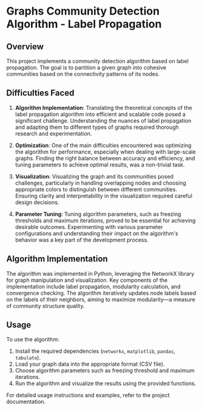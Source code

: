 # Graphs Community Detection Algorithm - Label Propagation

## Overview

This project implements a community detection algorithm based on label propagation. The goal is to partition a given graph into cohesive communities based on the connectivity patterns of its nodes.

## Difficulties Faced

1. **Algorithm Implementation**: Translating the theoretical concepts of the label propagation algorithm into efficient and scalable code posed a significant challenge. Understanding the nuances of label propagation and adapting them to different types of graphs required thorough research and experimentation.

2. **Optimization**: One of the main difficulties encountered was optimizing the algorithm for performance, especially when dealing with large-scale graphs. Finding the right balance between accuracy and efficiency, and tuning parameters to achieve optimal results, was a non-trivial task.

3. **Visualization**: Visualizing the graph and its communities posed challenges, particularly in handling overlapping nodes and choosing appropriate colors to distinguish between different communities. Ensuring clarity and interpretability in the visualization required careful design decisions.

4. **Parameter Tuning**: Tuning algorithm parameters, such as freezing thresholds and maximum iterations, proved to be essential for achieving desirable outcomes. Experimenting with various parameter configurations and understanding their impact on the algorithm's behavior was a key part of the development process.

## Algorithm Implementation

The algorithm was implemented in Python, leveraging the NetworkX library for graph manipulation and visualization. Key components of the implementation include label propagation, modularity calculation, and convergence checking. The algorithm iteratively updates node labels based on the labels of their neighbors, aiming to maximize modularity—a measure of community structure quality.

## Usage

To use the algorithm:

1. Install the required dependencies (`networkx`, `matplotlib`, `pandas`, `tabulate`).
2. Load your graph data into the appropriate format (CSV file).
3. Choose algorithm parameters such as freezing threshold and maximum iterations.
4. Run the algorithm and visualize the results using the provided functions.

For detailed usage instructions and examples, refer to the project documentation.
